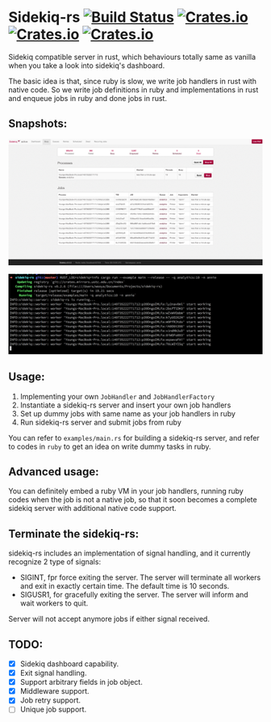 Sidekiq-rs [![Build Status](https://travis-ci.org/doomsplayer/sidekiq-rs.svg?branch=master)](https://travis-ci.org/doomsplayer/sidekiq-rs) [![Crates.io](https://img.shields.io/crates/v/sidekiq-rs.svg?maxAge=2592000)](https://crates.io/crates/sidekiq-rs) [![Crates.io](https://img.shields.io/crates/dv/sidekiq-rs.svg?maxAge=2592000)](https://crates.io/crates/sidekiq-rs) [![Crates.io](https://img.shields.io/crates/l/sidekiq-rs.svg?maxAge=2592000)](https://crates.io/crates/sidekiq-rs)
====

Sidekiq compatible server in rust, which behaviours totally
same as vanilla when you take a look into 
sidekiq's dashboard.

The basic idea is that, since ruby is slow, we write job handlers
in rust with native code. So we write job definitions in ruby and implementations in rust
and enqueue jobs in ruby and done jobs in rust.

## Snapshots:

![dashboard](screenshot/dashboard.png)

![tui](screenshot/tui.png)

## Usage:

1. Implementing your own `JobHandler` and `JobHandlerFactory`
2. Instantiate a sidekiq-rs server and insert your own job handlers
3. Set up dummy jobs with same name as your job handlers in ruby
4. Run sidekiq-rs server and submit jobs from ruby

You can refer to `examples/main.rs` 
for building a sidekiq-rs server, and refer to codes in `ruby`
to get an idea on write dummy tasks in ruby.

## Advanced usage:

You can definitely embed a ruby VM in your job handlers,
running ruby codes when the job is not a native job, 
so that it soon becomes a complete sidekiq server with additional
native code support.

## Terminate the sidekiq-rs:

sidekiq-rs includes an implementation of signal handling,
and it currently recognize 2 type of signals:

* SIGINT, fpr force exiting the server. The server will 
terminate all workers and exit in exactly certain time. The 
default time is 10 seconds.
* SIGUSR1, for gracefully exiting the server. The server will
inform and wait workers to quit.

Server will not accept anymore jobs if either signal received.

## TODO:

- [x] Sidekiq dashboard capability.
- [x] Exit signal handling.
- [x] Support arbitrary fields in job object.
- [x] Middleware support.
- [x] Job retry support.
- [ ] Unique job support.